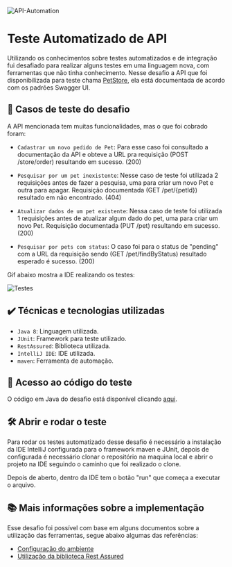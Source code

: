 
![API-Automation](https://user-images.githubusercontent.com/93229568/198862846-e171edd0-8b20-4ac0-94d9-9be696214ca3.png)

# Teste Automatizado de API 

Utilizando os conhecimentos sobre testes automatizados e de integração fui desafiado para realizar alguns testes em uma linguagem nova, com ferramentas que
não tinha conhecimento. Nesse desafio a API que foi disponibilizada para teste chama [PetStore](https://petstore.swagger.io/#/), ela está documentada de acordo
com os padrões Swagger UI.


## 🔨 Casos de teste do desafio

A API mencionada tem muitas funcionalidades, mas o que foi cobrado foram: 

- `Cadastrar um novo pedido de Pet`: Para esse caso foi consultado a documentação da API e obteve a URL pra requisição (POST /store/order) resultando em sucesso. (200)

- `Pesquisar por um pet inexistente`: Nesse caso de teste foi utilizada 2 requisições antes de fazer a pesquisa, uma para criar um novo Pet e outra para apagar.
Requisição documentada (GET /pet/{petId}) resultado em não encontrado. (404)

- `Atualizar dados de um pet existente`: Nessa caso de teste foi utilizada 1 requisições antes de atualizar algum dado do pet, uma para criar um novo Pet.
Requisição documentada (PUT /pet) resultando em sucesso. (200)

- `Pesquisar por pets com status`: O caso foi para o status de "pending" com a URL da requisição sendo (GET /pet/findByStatus) resultado esperado é sucesso. (200)

Gif abaixo mostra a IDE realizando os testes:

![Testes](https://user-images.githubusercontent.com/93229568/198815578-e878e691-183d-4abb-aad4-69c7fcbb13bc.gif)

## ✔️ Técnicas e tecnologias utilizadas

- `Java 8`: Linguagem utilizada.
- `JUnit`: Framework para teste utilizado.
- `RestAssured`: Biblioteca utilizada.
- `IntelliJ IDE`: IDE utilizada.
- `maven`: Ferramenta de automação.

## 📁 Acesso ao código do teste

O código em Java do desafio está disponível clicando [aqui](https://github.com/lfelipesal/TesteAPI_JavaRestAssured/blob/main/Test/src/test/java/PetStore/API/tests/PetStoreAPITests.java).

## 🛠️ Abrir e rodar o teste

Para rodar os testes automatizado desse desafio é necessário a instalação da IDE IntelliJ configurada para o framework maven e JUnit,
depois de configurada é necessário clonar o repositório na maquina local e abrir o projeto na IDE seguindo o caminho que foi realizado o clone.

Depois de aberto, dentro da IDE tem o botão "run" que começa a executar o arquivo.

## 📚 Mais informações sobre a implementação

Esse desafio foi possível com base em alguns documentos sobre a utilização das ferramentas, segue abaixo algumas das referências:

- [Configuração do ambiente](https://medium.com/qa-sampa-meeting/configurando-o-ambiente-para-trabalhar-com-java-rest-assured-7b9ef802effc)
- [Utilização da biblioteca Rest Assured](https://medium.com/qa-sampa-meeting/primeiros-testes-api-rest-assured-2f4397bad355)
